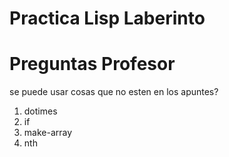 # Practica Lisp Laberinto

# Preguntas Profesor

se puede usar cosas que no esten en los apuntes?
1.  dotimes
2.  if
3.  make-array
4.  nth